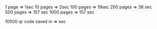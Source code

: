 1 page => 1sec
10 pages => 2sec
100 pages => 19sec
200 pages => 38 sec
500 pages => 157 sec
1000 pages => 157 sec

10500 qr code saved in => sec
